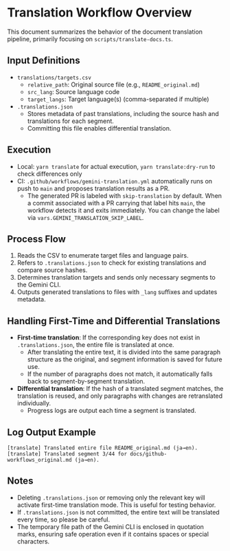# Translation Workflow Overview

This document summarizes the behavior of the document translation pipeline, primarily focusing on `scripts/translate-docs.ts`.

## Input Definitions

- `translations/targets.csv`
  - `relative_path`: Original source file (e.g., `README_original.md`)
  - `src_lang`: Source language code
  - `target_langs`: Target language(s) (comma-separated if multiple)
- `.translations.json`
  - Stores metadata of past translations, including the source hash and translations for each segment.
  - Committing this file enables differential translation.

## Execution

- Local: `yarn translate` for actual execution, `yarn translate:dry-run` to check differences only
- CI: `.github/workflows/gemini-translation.yml` automatically runs on push to `main` and proposes translation results as a PR.
  - The generated PR is labeled with `skip-translation` by default. When a commit associated with a PR carrying that label hits `main`, the workflow detects it and exits immediately. You can change the label via `vars.GEMINI_TRANSLATION_SKIP_LABEL`.

## Process Flow

1. Reads the CSV to enumerate target files and language pairs.
2. Refers to `.translations.json` to check for existing translations and compare source hashes.
3. Determines translation targets and sends only necessary segments to the Gemini CLI.
4. Outputs generated translations to files with `_lang` suffixes and updates metadata.

## Handling First-Time and Differential Translations

- **First-time translation**: If the corresponding key does not exist in `.translations.json`, the entire file is translated at once.
  - After translating the entire text, it is divided into the same paragraph structure as the original, and segment information is saved for future use.
  - If the number of paragraphs does not match, it automatically falls back to segment-by-segment translation.
- **Differential translation**: If the hash of a translated segment matches, the translation is reused, and only paragraphs with changes are retranslated individually.
  - Progress logs are output each time a segment is translated.

## Log Output Example

```
[translate] Translated entire file README_original.md (ja→en).
[translate] Translated segment 3/44 for docs/github-workflows_original.md (ja→en).
```

## Notes

- Deleting `.translations.json` or removing only the relevant key will activate first-time translation mode. This is useful for testing behavior.
- If `.translations.json` is not committed, the entire text will be translated every time, so please be careful.
- The temporary file path of the Gemini CLI is enclosed in quotation marks, ensuring safe operation even if it contains spaces or special characters.
